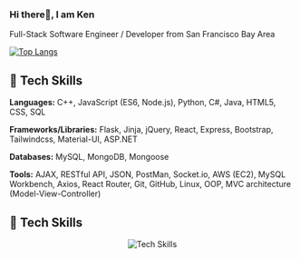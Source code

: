 ### Hi there👋, I am Ken

Full-Stack Software Engineer / Developer from San Francisco Bay Area

[![Top Langs](https://github-readme-stats.vercel.app/api/top-langs/?username=ken594&layout=donut)](https://github.com/anuraghazra/github-readme-stats)

## 🚀 Tech Skills

**Languages:** C++, JavaScript (ES6, Node.js), Python, C#, Java, HTML5, CSS, SQL

**Frameworks/Libraries:** Flask, Jinja, jQuery, React, Express, Bootstrap, Tailwindcss, Material-UI, ASP.NET

**Databases:** MySQL, MongoDB, Mongoose

**Tools:** AJAX, RESTful API, JSON, PostMan, Socket.io, AWS (EC2), MySQL Workbench, Axios, React Router, Git, GitHub, Linux, OOP, MVC architecture (Model-View-Controller)

## 🚀 Tech Skills

<p align="center">
  <img src="skills.png" alt="Tech Skills">
</p>
